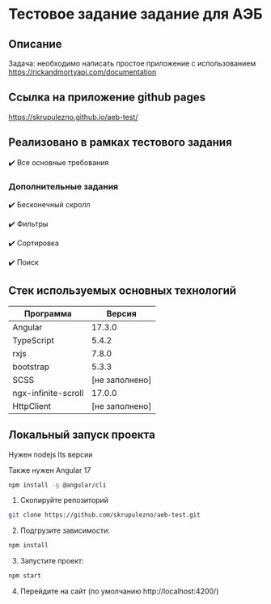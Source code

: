 # Тестовое задание задание для AЭБ
## Описание
Задача: необходимо написать простое приложение с использованием https://rickandmortyapi.com/documentation

## Ссылка на приложение github pages

https://skrupulezno.github.io/aeb-test/


## Реализовано в рамках тестового задания

✔️ Все основные требования

### Дополнительные задания

✔️ Бесконечный скролл

✔️ Фильтры

✔️ Сортировка

✔️ Поиск


## Стек используемых основных технологий

| Программа    | Версия |
|--------------|--------|
| Angular       | 17.3.0 |
| TypeScript    | 5.4.2 |
| rxjs         | 7.8.0 |
| bootstrap   | 5.3.3 |
| SCSS        | [не заполнено] |
| ngx-infinite-scroll   | 17.0.0 |
| HttpClient     | [не заполнено] |

## Локальный запуск проекта
Нужен nodejs lts версии

Также нужен Angular 17
```bash
npm install -g @angular/cli
```

1. Скопируйте репозиторий 
```bash
git clone https://github.com/skrupulezno/aeb-test.git
```
2. Подгрузите зависимости:
```bash
npm install
```
3. Запустите проект:
```bash
npm start
```
4. Перейдите на сайт (по умолчанию http://localhost:4200/)
